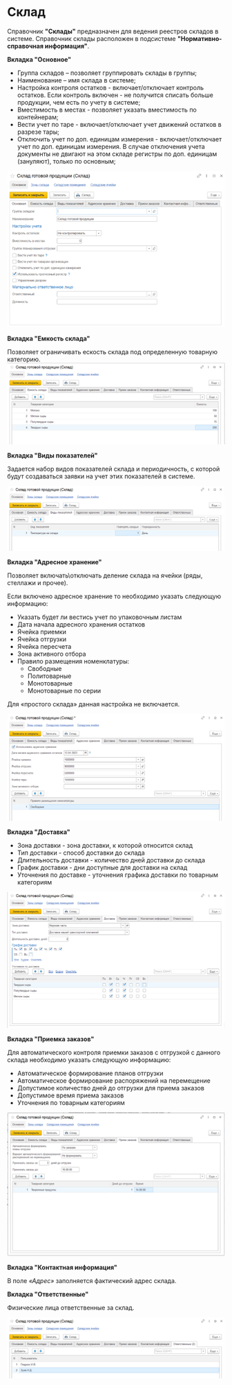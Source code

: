 # Склад

Справочник **"Склады"** предназначен для ведения реестров складов в системе. Справочник склады расположен в подсистеме **"Нормативно-справочная информация"**.

**Вкладка "Основное"**

- Группа складов – позволяет группировать склады в группы;
- Наименование – имя склада в системе;
- Настройка контроля остатков - включает/отключает контроль остатков. Если контроль включен - не получится списать больше продукции, чем есть по учету в системе;
- Вместимость в местах - позволяет указать вместимость по контейнерам;
- Вести учет по таре - включает/отключает учет движений остатков в разрезе тары;
- Отключить учет по доп. единицам измерения - включает/отключает учет по доп. единицам измерения. В случае отключения учета документы не двигают на этом складе регистры по доп. единицам (зануляют), только по основным;

![2023-04-11_15-43-11](Warehouse.assets/2023-04-11_15-43-11.png)

**Вкладка "Емкость склада"**

Позволяет ограничивать ескость склада под определенную товарную категорию.
![2023-04-18_06-17-52](Warehouse.assets/2023-04-18_06-17-52.png)

**Вкладка "Виды показателей"**

Задается набор видов показателей склада и периодичность, с которой будут создаваться заявки на учет этих показателей в системе.

![2023-04-13_17-14-16](Warehouse.assets/2023-04-13_17-14-16.png)

**Вкладка "Адресное хранение"**

Позволяет включать\отключать деление склада на ячейки (ряды, стеллажи и прочее). 

Если включено адресное хранение то необходимо указать следующую информацию:

- Указать будет ли вестись учет по упаковочным листам
- Дата  начала адресного хранения остатков
- Ячейка приемки
- Ячейка отгрузки
- Ячейка пересчета
- Зона активного отбора
- Правило размещения номенклатуры:
    - Свободные
    - Политоварные
    - Монотоварные
    - Монотоварные по серии

Для «простого склада» данная настройка не включается.

![2023-04-13_17-14-40](Warehouse.assets/2023-04-13_17-14-40.png)

**Вкладка "Доставка"**

- Зона доставки - зона доставки, к которой относится склад
- Тип доставки - способ доставки до склада
- Длительность доставки - количество дней доставки до склада
- График доставки - дни доступные для доставки на склад
- Уточнения по доставке - уточнения графика доставки по товарным категориям

![2023-04-18_06-27-04](Warehouse.assets/2023-04-18_06-27-04.png)

**Вкладка "Приемка заказов"**

Для автоматического контроля приемки заказов с отгрузкой с данного склада необходимо указать следующую информацию:
- Автоматическое формирование планов отгрузки
- Автоматическое формирование распоряжений на перемещение
- Допустимое количество дней до отгрузки для приема заказов
- Допустимое время приема заказов
- Уточнения по товарным категориям

![1](Warehouse.assets/1.png)

**Вкладка "Контактная информация"**

В поле *«Адрес»* заполняется фактический адрес склада.

**Вкладка "Ответственные"**

Физические лица ответственные за склад.

![2023-04-18_06-29-23](Warehouse.assets/2023-04-18_06-29-23.png)
